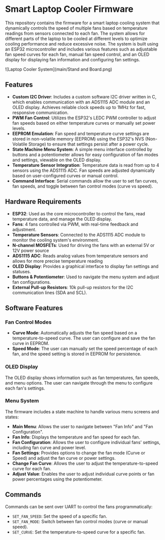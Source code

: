 # Smart Laptop Cooler Firmware

This repository contains the firmware for a smart laptop cooling system that dynamically controls the speed of multiple fans based on temperature readings from  sensors connected to each fan. The system allows for different parts of the laptop to be cooled at different levels to optimize cooling performance and reduce excessive noise. The system is built using an ESP32 microcontroller and includes various features such as adjustable fan speed curves for each fan, manual fan speed control, and an OLED display for displaying fan information and configuring fan settings.

![Laptop Cooler System](main/Stand and Board.png)
## Features

- **Custom I2C Driver**: Includes a custom software I2C driver written in C, which enables communication with an ADS1115 ADC module and an OLED display. Achieves reliable clock speeds up to 1MHz for fast, responsive communication.
- **PWM Fan Control**: Utilizes the ESP32's LEDC PWM controller to adjust fan speeds based on either temperature curves or manually set power levels.
- **EEPROM Emulation**: Fan speed and temperature curve settings are stored in non-volatile memory (EEPROM) using the ESP32's NVS (Non-Volatile Storage) to ensure that settings persist after a power cycle.
- **State Machine Menu System**: A simple menu interface controlled by buttons and a potentiometer allows for easy configuration of fan modes and settings, viewable on the OLED display.
- **Temperature Sensor Integration**: Temperature data is read from up to 4 sensors using the ADS1115 ADC. Fan speeds are adjusted dynamically based on user-configured curves or manual control.
- **Command Interface**: Serial commands allow the user to set fan curves, fan speeds, and toggle between fan control modes (curve vs speed).

## Hardware Requirements

- **ESP32**: Used as the core microcontroller to control the fans, read temperature data, and manage the OLED display.
- **Fans**: 4 fans controlled via PWM, with real-time feedback and adjustment.
- **Temperature Sensors**: Connected to the ADS1115 ADC module to monitor the cooling system's environment.
- **N-channel MOSFETs**: Used for driving the fans with an external 5V or 12V power source
- **ADS1115 ADC**: Reads analog values from temperature sensors and allows for more precise temperature reading 
- **OLED Display**: Provides a graphical interface to display fan settings and statuses.
- **Buttons & Potentiometer**: Used to navigate the menu system and adjust fan configurations.
- **External Pull-up Resistors**: 10k pull-up resistors for the I2C communication lines (SDA and SCL).

## Software Features

### Fan Control Modes

- **Curve Mode**: Automatically adjusts the fan speed based on a temperature-to-speed curve. The user can configure and save the fan curve in EEPROM.
- **Speed Mode**: The user can manually set the speed percentage of each fan, and the speed setting is stored in EEPROM for persistence.

### OLED Display

The OLED display shows information such as fan temperatures, fan speeds, and menu options. The user can navigate through the menu to configure each fan's settings.

### Menu System

The firmware includes a state machine to handle various menu screens and states:

- **Main Menu**: Allows the user to navigate between "Fan Info" and "Fan Configuration".
- **Fan Info**: Displays the temperature and fan speed for each fan.
- **Fan Configuration**: Allows the user to configure individual fans' settings, including fan curve and power level.
- **Fan Settings**: Provides options to change the fan mode (Curve or Speed) and adjust the fan curve or power settings.
- **Change Fan Curve**: Allows the user to adjust the temperature-to-speed curve for each fan.
- **Adjust Value**: Enables the user to adjust individual curve points or fan power percentages using the potentiometer.

## Commands

Commands can be sent over UART to control the fans programmatically:

- `SET_FAN_SPEED`: Set the speed of a specific fan.
- `SET_FAN_MODE`: Switch between fan control modes (curve or manual speed).
- `SET_CURVE`: Set the temperature-to-speed curve for a specific fan.
